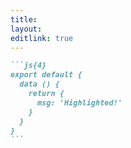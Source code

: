 ```yaml
---
title: 
layout: 
editlink: true
---
```


````md
```js{4}
export default {
  data () {
    return {
      msg: 'Highlighted!'
    }
  }
}
```
````